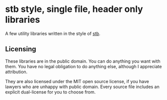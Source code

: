 # stb style, single file, header only libraries

A few utility libraries written in the style of [stb](https://github.com/nothings/stb/tree/master).

## Licensing

These libraries are in the public domain. You can do anything you want with them. You have no legal obligation to do anything else, although I appreciate attribution.

They are also licensed under the MIT open source license, if you have lawyers who are unhappy with public domain. Every source file includes an explicit dual-license for you to choose from.